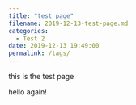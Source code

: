 ```yaml
---
title: "test page"
filename: 2019-12-13-test-page.md
categories:
  - Test 2
date: 2019-12-13 19:49:00
permalink: /tags/
---
```

 
<script defer src="/assets/html/hello/hello.js"></script>

this is the test page

hello again!